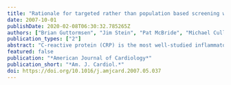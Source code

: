 ```yaml
---
title: "Rationale for targeted rather than population based screening with C-reactive protein using the National Health and Nutrition Examination Survey (1999 to 2002)"
date: 2007-10-01
publishDate: 2020-02-08T06:30:32.785265Z
authors: ["Brian Guttormsen", "Jim Stein", "Pat McBride", "Michael Cullen", "Ronald Gangnon", "Jon Keevil"]
publication_types: ["2"]
abstract: "C-reactive protein (CRP) is the most well-studied inflammatory marker for the prediction of coronary artery disease. It was hypothesized that population-wide screening would have minimal impact but that a target population might be identified for whom CRP testing could be appropriate. The National Health and Nutrition Examination Survey (NHANES; 1999 to 2002) included 7,399 subjects who represented 171 million United States residents aged 20 to 79 years. Subjects were risk stratified according to National Cholesterol Education Program Adult Treatment Panel III guidelines. Subjects with CRP levels >3 mg/L then had their risk profiles adjusted by adding 1 risk factor and multiplying their Framingham risk scores by 1.5. Subjects had their low-density lipoprotein (LDL) cholesterol goals adjusted as necessary and were then recategorized as above or below their CRP-adjusted LDL cholesterol goal. LDL cholesterol goals were met initially by 67.8% (116 +/- 8 million) of United States residents, and 64.8% (111 +/- 8 million) achieved their LDL cholesterol goals after CRP adjustment. Thus, 5.3 +/- 1.1 million of the population (3.1 +/- 0.1%) had their risk modified in a clinically meaningful way by CRP adjustment. Targeting the screening to 2 groups, those with 1 risk factor and LDL cholesterol levels 130 to 159 mg/dl and those with moderately high risk and LDL cholesterol levels 100 to 129 mg/dl, we were able to identify all 5.3 million by screening only 14.8 million, achieving a screening yield of 35%. In conclusion, population-based screening with CRP provided a clinical impact for only 3.1% of United States residents. Patients with 1 risk factor and LDL cholesterol levels of 130 to 159 mg/dl and those with moderately high risk and LDL cholesterol levels of 100 to 129 mg/dl represent high-yield subgroups for routine CRP screening."
featured: false
publication: "*American Journal of Cardiology*"
publication_short: "*Am. J. Cardiol.*"
doi: https://doi.org/10.1016/j.amjcard.2007.05.037
---
```


